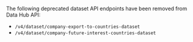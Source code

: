The following deprecated dataset API endpoints have been removed from Data Hub API:

- `/v4/dataset/company-export-to-countries-dataset`
- `/v4/dataset/company-future-interest-countries-dataset`
